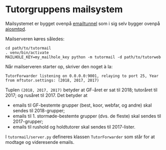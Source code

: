 # Tutorgruppens mailsystem

Mailsystemet er bygget ovenpå
[emailtunnel](https://github.com/TK-IT/emailtunnel)
som i sig selv bygger ovenpå
[aiosmtpd](https://github.com/aio-libs/aiosmtpd).

Mailserveren køres således:

```
cd path/to/tutormail
. venv/bin/activate
MAILHOLE_KEY=my_mailhole_key python -m tutormail -d path/to/tutorweb
```

Når mailserveren starter op, skriver den noget à la:

```
TutorForwarder listening on 0.0.0.0:9001, relaying to port 25, Year from mftutor.settings: (2018, 2017, 2017)
```

Tuplen `(2018, 2017, 2017)` betyder at GF-året er sat til 2018;
tutoråret til 2017; og rusåret til 2017.
Det betyder at
* emails til GF-bestemte grupper (best, koor, webfar, og andre) skal sendes til 2018-grupper;
* emails til 1. stormøde-bestemte grupper (dvs. de fleste) skal sendes til 2017-grupper;
* emails til rushold og holdtutorer skal sendes til 2017-lister.


I `tutormail/server.py` defineres klassen `TutorForwarder`
som står for at modtage og videresende emails.
